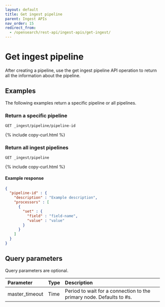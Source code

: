 ```yaml
---
layout: default
title: Get ingest pipeline
parent: Ingest APIs
nav_order: 15
redirect_from:
  - /opensearch/rest-api/ingest-apis/get-ingest/
---
```


# Get ingest pipeline

After creating a pipeline, use the get ingest pipeline API operation to return all the information about the pipeline.

## Examples

The following examples return a specific pipeline or all pipelines.

### Return a specific pipeline

```
GET _ingest/pipeline/pipeline-id
```
{% include copy-curl.html %}

### Return all ingest pipelines

```
GET _ingest/pipeline
```
{% include copy-curl.html %}

#### Example response

```json
{
  "pipeline-id" : {
    "description" : "Example description",
    "processors" : [
      {
        "set" : {
          "field" : "field-name",
          "value" : "value"
        }
      }
    ]
  }
}
```

## Query parameters

Query parameters are optional.

Parameter | Type | Description
:--- | :--- | :---
master_timeout | Time | Period to wait for a connection to the primary node. Defaults to #s.
